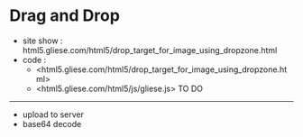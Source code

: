  Drag and Drop 
===============
 * site show : html5.gliese.com/html5/drop_target_for_image_using_dropzone.html
 * code :
    - <html5.gliese.com/html5/drop_target_for_image_using_dropzone.html> 
    - <html5.gliese.com/html5/js/gliese.js>
 TO DO
-----------
 * upload to server
 * base64 decode
